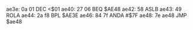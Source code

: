ae3e: 0a 01  DEC    <$01
ae40: 27 06  BEQ    $AE48
ae42: 58     ASLB
ae43: 49     ROLA
ae44: 2a f8  BPL    $AE3E
ae46: 84 7f  ANDA   #$7F
ae48: 7e ae48     JMP    $ae48
